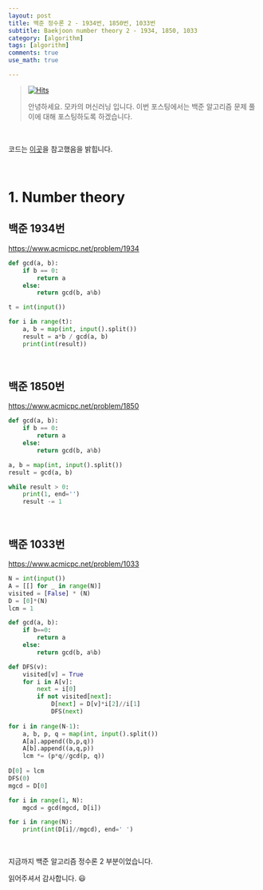 ```yaml
---
layout: post
title: 백준 정수론 2 - 1934번, 1850번, 1033번
subtitle: Baekjoon number theory 2 - 1934, 1850, 1033
category: [algorithm]
tags: [algorithm]
comments: true
use_math: true

---
```






> [![Hits](https://hits.seeyoufarm.com/api/count/incr/badge.svg?url=https%3A%2F%2Fysbsb.github.io%2Falgorithm%2F2023%2F05%2F10%2Fnumber-theory2.html&count_bg=%2379C83D&title_bg=%23555555&icon=&icon_color=%23E7E7E7&title=hits&edge_flat=false)](https://hits.seeyoufarm.com)
>
> 안녕하세요. 모카의 머신러닝 입니다. 이번 포스팅에서는 백준 알고리즘 문제 풀이에 대해 포스팅하도록 하겠습니다. 

<br>

코드는 [이곳](https://github.com/doitcodingtest/python)을 참고했음을 밝힙니다.

<br>

# 1. Number theory



## 백준 1934번

https://www.acmicpc.net/problem/1934



```python
def gcd(a, b):
    if b == 0:
        return a
    else:
        return gcd(b, a%b)

t = int(input())

for i in range(t):
    a, b = map(int, input().split())
    result = a*b / gcd(a, b)
    print(int(result))
```



<br>

## 백준 1850번



https://www.acmicpc.net/problem/1850



```python
def gcd(a, b):
    if b == 0:
        return a
    else:
        return gcd(b, a%b)

a, b = map(int, input().split())
result = gcd(a, b)

while result > 0:
    print(1, end='')
    result -= 1
```



<br>



## 백준 1033번



https://www.acmicpc.net/problem/1033



```python
N = int(input())
A = [[] for _ in range(N)]
visited = [False] * (N)
D = [0]*(N)
lcm = 1

def gcd(a, b):
    if b==0:
        return a
    else:
        return gcd(b, a%b)

def DFS(v):
    visited[v] = True
    for i in A[v]:
        next = i[0]
        if not visited[next]:
            D[next] = D[v]*i[2]//i[1]
            DFS(next)
        
for i in range(N-1):
    a, b, p, q = map(int, input().split())
    A[a].append((b,p,q))
    A[b].append((a,q,p))
    lcm *= (p*q//gcd(p, q))
    
D[0] = lcm
DFS(0)
mgcd = D[0]

for i in range(1, N):
    mgcd = gcd(mgcd, D[i])

for i in range(N):
    print(int(D[i]//mgcd), end=' ')
```



<br>



지금까지 백준 알고리즘 정수론 2 부분이었습니다.

읽어주셔서 감사합니다. 😃

